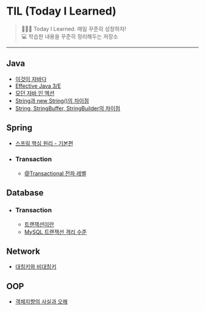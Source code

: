 # TIL (Today I Learned)
> 👨🏻‍💻 Today I Learned. 매일 꾸준히 성장하자!  
> 💻 학습한 내용을 꾸준히 정리해두는 저장소
---

## Java
- [이것이 자바다](./Java/이것이%20자바다)
- [Effective Java 3/E](Java/Effective%20Java/README.md)
- [모던 자바 인 액션](Java/모던%20자바%20인%20액션/README.md)
- [String과 new String()의 차이점](Java/String과%20new%20String()의%20차이점.md)
- [String, StringBuffer, StringBuilder의 차이점](Java/String,%20StringBuffer,%20StringBuilder의%20차이점.md)
    
## Spring
- [스프링 핵심 원리 - 기본편](./Spring/스프링%20핵심%20원리%20-%20기본편)
- ### Transaction

  - [@Transactional 전파 레벨](Spring/Transaction/@Transactional%20전파%20레벨.md)

## Database
- ### Transaction

  - [트랜잭션이란](Database/Transaction/트랜잭션이란.md)
  - [MySQL 트랜잭션 격리 수준](Database/Transaction/MySQL%20트랜잭션%20격리%20수준.md)

## Network
- [대칭키와 비대칭키](Network/대칭키와%20비대칭키.md)

## OOP
- [객체지향의 사실과 오해](./OOP/객체지향의%20사실과%20오해)